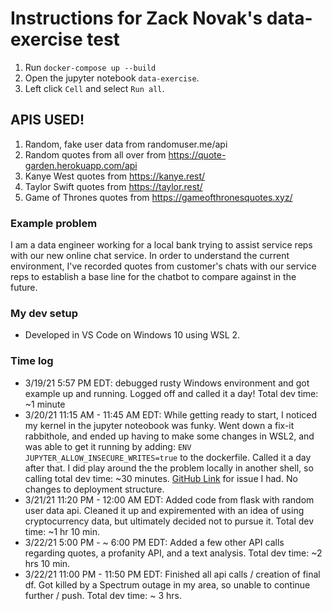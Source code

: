 # Instructions for Zack Novak's data-exercise test

1. Run `docker-compose up --build`
2. Open the jupyter notebook `data-exercise`.
3. Left click `Cell` and select `Run all`. 

## APIS USED!

1. Random, fake user data from randomuser.me/api
2. Random quotes from all over from https://quote-garden.herokuapp.com/api
3. Kanye West quotes from https://kanye.rest/
4. Taylor Swift quotes from https://taylor.rest/
5. Game of Thrones quotes from https://gameofthronesquotes.xyz/

### Example problem

I am a data engineer working for a local bank trying to assist service reps with our new online chat service. In order to understand the current environment, I've recorded quotes from customer's chats with our service reps to establish a base line for the chatbot to compare against in the future.

### My dev setup

- Developed in VS Code on Windows 10 using WSL 2.

### Time log
- 3/19/21 5:57 PM EDT: debugged rusty Windows environment and got example up and running. Logged off and called it a day! Total dev time: ~1 minute
- 3/20/21 11:15 AM - 11:45 AM EDT: While getting ready to start, I noticed my kernel in the jupyter noteobook was funky. Went down a fix-it rabbithole, and ended up having to make some changes in WSL2, and was able to get it running by adding:  `ENV JUPYTER_ALLOW_INSECURE_WRITES=true` to the dockerfile. Called it a day after that. I did play around the the problem locally in another shell, so calling total dev time: ~30 minutes. [GitHub Link](https://github.com/jupyter/notebook/issues/5058) for issue I had. No changes to deployment structure.
- 3/21/21 11:20 PM - 12:00 AM EDT: Added code from flask with random user data api. Cleaned it up and expiremented with an idea of using cryptocurrency data, but ultimately decided not to pursue it. Total dev time: ~1 hr 10 min.
- 3/22/21 5:00 PM - ~ 6:00 PM EDT: Added a few other API calls regarding quotes, a profanity API, and a text analysis. Total dev time: ~2 hrs 10 min.
- 3/22/21 11:00 PM - 11:50 PM EDT: Finished all api calls / creation of final df. Got killed by a Spectrum outage in my area, so unable to continue further / push. Total dev time: ~ 3 hrs.